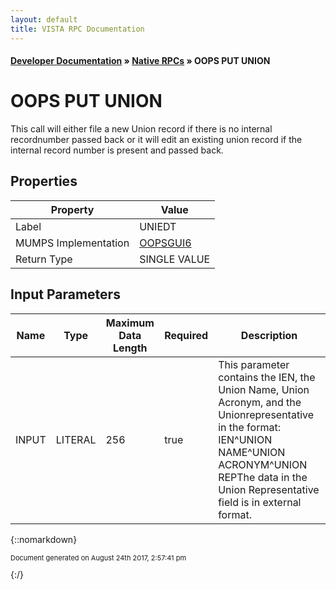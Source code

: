 ```yaml
---
layout: default
title: VISTA RPC Documentation
---
```


#### [Developer Documentation](../index) &#187; [Native RPCs](TableOfContents) &#187; OOPS PUT UNION<br/>
# OOPS PUT UNION

This call will either file a new Union record if there is no internal recordnumber passed back or it will edit an existing union record if the internal record number is present and passed back.

## Properties

Property | Value
--- | ---
Label | UNIEDT
MUMPS Implementation | [OOPSGUI6](http://code.osehra.org/dox/Routine_OOPSGUI6_source.html)
Return Type | SINGLE VALUE


## Input Parameters

Name | Type | Maximum Data Length | Required | Description
--- | --- | --- | --- | ---
INPUT | LITERAL | 256 | true | This parameter contains the IEN, the Union Name, Union Acronym, and the Unionrepresentative in the format:   IEN^UNION NAME^UNION ACRONYM^UNION REPThe data in the Union Representative field is in external format.



{::nomarkdown} <br/><p style="font-size: 11px">Document generated on August 24th 2017, 2:57:41 pm</p>{:/}
